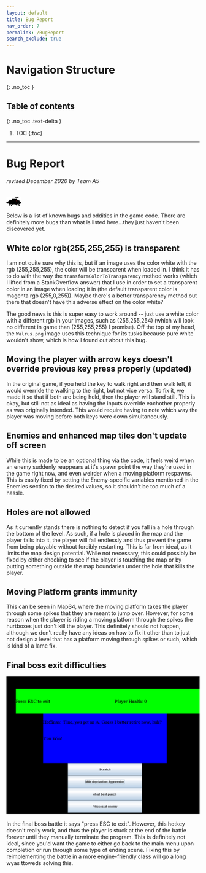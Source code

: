 ```yaml
---
layout: default
title: Bug Report
nav_order: 7
permalink: /BugReport
search_exclude: true
---
```


# Navigation Structure
{: .no_toc }

## Table of contents
{: .no_toc .text-delta }

1. TOC
{:toc}

---

# Bug Report
###### revised December 2020 by Team A5

![bug-enemy.gif](../assets/images/bug-enemy.gif)

Below is a list of known bugs and oddities in the game code.
There are definitely more bugs than what is listed here...they just haven't been discovered yet.

## White color rgb(255,255,255) is transparent

I am not quite sure why this is, but if an image uses the color white with the rgb (255,255,255), the color will be
transparent when loaded in. I think it has to do with the way the `transformColorToTransparency` method works (which I lifted
from a StackOverflow answer) that I use in order to set a transparent color in an image when loading it in (the default transparent color
is magenta rgb (255,0,255)). Maybe there's a better transparency method out there that doesn't have this adverse effect on the color white?

The good news is this is super easy to work around -- just use a white color with a different rgb in your images, such as (255,255,254) (which will look
no different in game than (255,255,255) I promise). Off the top of my head, the `Walrus.png` image uses this technique for its tusks because
pure white wouldn't show, which is how I found out about this bug.

## Moving the player with arrow keys doesn't override previous key press properly (updated)

In the original game, if you held the key to walk right and then walk left, it would override the walking to the right, but not vice versa. To fix it,
we made it so that if both are being held, then the player will stand still. This is okay, but still not as ideal as having the inputs override eachother
properly as was originally intended. This would require having to note which way the player was moving before both keys were down simultaneously.

## Enemies and enhanced map tiles don't update off screen
While this is made to be an optional thing via the code, it feels weird when an enemy suddenly reappears at it's spawn point the way they're used in the
game right now, and even weirder when a moving platform respawns. This is easily fixed by setting the Enemy-specific variables mentioned in the Enemies
section to the desired values, so it shouldn't be too much of a hassle.

## Holes are not allowed

As it currently stands there is nothing to detect if you fall in a hole through the bottom of the level. As such, if a hole is placed in the map and the
player falls into it, the player will fall endlessly and thus prevent the game from being playable without forcibly restarting. This is far from ideal,
as it limits the map design potential. While not necessary, this could possibly be fixed by either checking to see if the player is touching the map
or by putting something outside the map boundaries under the hole that kills the player.

## Moving Platform grants immunity

This can be seen in MapS4, where the moving platform takes the player through some spikes that they are meant to jump over. However, for some reason when
the player is riding a moving platform through the spikes the hurtboxes just don't kill the player. This definitely should not happen, although we don't
really have any ideas on how to fix it other than to just not design a level that has a platform moving through spikes or such, which is kind of a lame fix.

## Final boss exit difficulties

![no-escape.png](../assets/images/no-escape.png)

In the final boss battle it says "press ESC to exit". However, this hotkey doesn't really work, and thus the player is stuck at the end of the battle
forever until they manually terminate the program. This is definitely not ideal, since you'd want the game to either go back to the main menu upon completion
or run through some type of ending scene. Fixing this by reimplementing the battle in a more engine-friendly class will go a long wyas ttoweds solving this.

